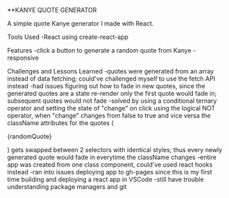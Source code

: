 **KANYE QUOTE GENERATOR

A simple quote Kanye generator I made with React. 

Tools Used
    -React using create-react-app 
 
Features
    -click a button to generate a random quote from Kanye
    -responsive
    
Challenges and Lessons Learned
    -quotes were generated from an array instead of data fetching; could've challenged myself to use the fetch API instead
    -had issues figuring out how to fade in new quotes, since the generated quotes are a state re-render only the first quote would fade in; subsequent quotes
    would not fade
        -solved by using a conditional ternary operator and setting the state of "change" on click using the logical NOT operator, when "change" changes from false
        to true and vice versa the className attributes for the quotes (<p>{randomQuote}</P>) gets swapped between 2 selectors with identical styles; thus every newly
        generated quote would fade in everytime the className changes
    -entire app was created from one class component, could've used react hooks instead 
    -ran into issues deploying app to gh-pages since this is my first time building and deploying a react app in VSCode
    -still have trouble understanding package managers and git
       
